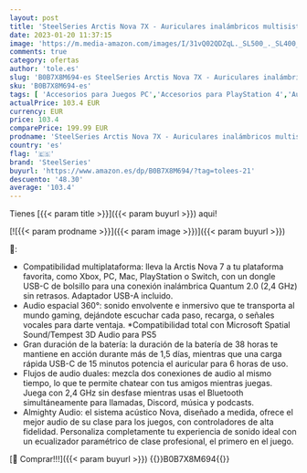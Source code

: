 ```yaml
---
layout: post
title: 'SteelSeries Arctis Nova 7X - Auriculares inalámbricos multisistema para juegos y móviles - Sistema acústico Nova - 2 4GHz + Bluetooth - Batería de 38 horas - USB-C - Serie Xbox X|S  PC  PS5  Switch'
date: 2023-01-20 11:37:15
image: 'https://m.media-amazon.com/images/I/31vQ02QDZqL._SL500_._SL400_.jpg'
comments: true
category: ofertas
author: 'tole.es'
slug: 'B0B7X8M694-es SteelSeries Arctis Nova 7X - Auriculares inalámbricos...'
sku: 'B0B7X8M694-es'
tags: [ 'Accesorios para Juegos PC','Accesorios para PlayStation 4','Auriculares gaming con micrófono para PlayStation 4','Auriculares gaming para PC','Electrónica','Hardware y juegos para PlayStation 4','Juegos y Accesorios para PC','Videojuegos','ps5','steelseries','xbox','🇪🇸', ]
actualPrice: 103.4 EUR
currency: EUR
price: 103.4
comparePrice: 199.99 EUR
prodname: 'SteelSeries Arctis Nova 7X - Auriculares inalámbricos multisistema para juegos y móviles - Sistema acústico Nova - 2 4GHz + Bluetooth - Batería de 38 horas - USB-C - Serie Xbox X|S  PC  PS5  Switch'
country: 'es'
flag: '🇪🇸'
brand: 'SteelSeries'
buyurl: 'https://www.amazon.es/dp/B0B7X8M694/?tag=tolees-21'
descuento: '48.30'
average: '103.4'
---
```


Tienes [{{< param title >}}]({{< param buyurl >}}) aqui!

[![{{< param prodname >}}]({{< param image >}})]({{< param buyurl >}})

🔎:

- Compatibilidad multiplataforma: lleva la Arctis Nova 7 a tu plataforma favorita, como Xbox, PC, Mac, PlayStation o Switch, con un dongle USB-C de bolsillo para una conexión inalámbrica Quantum 2.0 (2,4 GHz) sin retrasos. Adaptador USB-A incluido.
- Audio espacial 360°: sonido envolvente e inmersivo que te transporta al mundo gaming, dejándote escuchar cada paso, recarga, o señales vocales para darte ventaja. *Compatibilidad total con Microsoft Spatial Sound/Tempest 3D Audio para PS5
- Gran duración de la batería: la duración de la batería de 38 horas te mantiene en acción durante más de 1,5 días, mientras que una carga rápida USB-C de 15 minutos potencia el auricular para 6 horas de uso.
- Flujos de audio duales: mezcla dos conexiones de audio al mismo tiempo, lo que te permite chatear con tus amigos mientras juegas. Juega con 2,4 GHz sin desfase mientras usas el Bluetooth simultáneamente para llamadas, Discord, música y podcasts.
- Almighty Audio: el sistema acústico Nova, diseñado a medida, ofrece el mejor audio de su clase para los juegos, con controladores de alta fidelidad. Personaliza completamente tu experiencia de sonido ideal con un ecualizador paramétrico de clase profesional, el primero en el juego.

[🛒 Comprar!!!]({{< param buyurl >}})
{{<world>}}B0B7X8M694{{</world>}}
